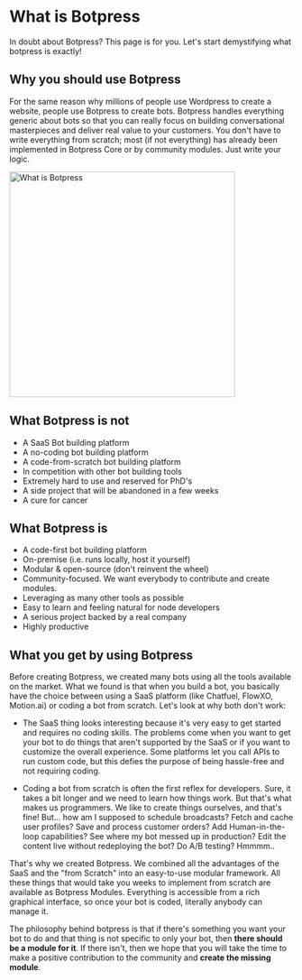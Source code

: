 # What is Botpress

In doubt about Botpress? This page is for you. Let's start demystifying what botpress is exactly!

## Why you should use Botpress

For the same reason why millions of people use Wordpress to create a website, people use Botpress to create bots. Botpress handles everything generic about bots so that you can really focus on building conversational masterpieces and deliver real value to your customers. You don't have to write everything from scratch; most (if not everything) has already been implemented in Botpress Core or by community modules. Just write your logic.

<img alt="What is Botpress" width="400" src="https://raw.githubusercontent.com/botpress/botpress/master/assets/what-is-botpress.png">

## What Botpress is not

- A SaaS Bot building platform
- A no-coding bot building platform
- A code-from-scratch bot building platform
- In competition with other bot building tools
- Extremely hard to use and reserved for PhD's
- A side project that will be abandoned in a few weeks
- A cure for cancer

## What Botpress is

- A code-first bot building platform
- On-premise (i.e. runs locally, host it yourself)
- Modular & open-source (don't reinvent the wheel)
- Community-focused. We want everybody to contribute and create modules.
- Leveraging as many other tools as possible
- Easy to learn and feeling natural for node developers
- A serious project backed by a real company
- Highly productive

## What you get by using Botpress

Before creating Botpress, we created many bots using all the tools available on the market. What we found is that when you build a bot, you basically have the choice between using a SaaS platform (like Chatfuel, FlowXO, Motion.ai) or coding a bot from scratch. Let's look at why both don't work:

- The SaaS thing looks interesting because it's very easy to get started and requires no coding skills. The problems come when you want to get your bot to do things that aren't supported by the SaaS or if you want to customize the overall experience. Some platforms let you call APIs to run custom code, but this defies the purpose of being hassle-free and not requiring coding.

- Coding a bot from scratch is often the first reflex for developers. Sure, it takes a bit longer and we need to learn how things work. But that's what makes us programmers. We like to create things ourselves, and that's fine! But... how am I supposed to schedule broadcasts? Fetch and cache user profiles? Save and process customer orders? Add Human-in-the-loop capabilities? See where my bot messed up in production? Edit the content live without redeploying the bot? Do A/B testing? Hmmmm..

That's why we created Botpress. We combined all the advantages of the SaaS and the "from Scratch" into an easy-to-use modular framework. All these things that would take you weeks to implement from scratch are available as Botpress Modules. Everything is accessible from a rich graphical interface, so once your bot is coded, literally anybody can manage it.

The philosophy behind botpress is that if there's something you want your bot to do and that thing is not specific to only your bot, then **there should be a module for it**. If there isn't, then we hope that you will take the time to make a positive contribution to the community and **create the missing module**.